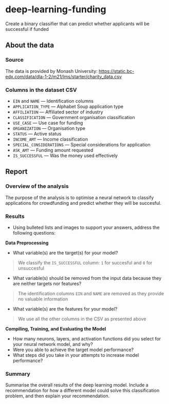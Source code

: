 # deep-learning-funding
Create a binary classifier that can predict whether applicants will be successful if funded

## About the data
### Source
The data is provided by Monash University: https://static.bc-edx.com/data/dla-1-2/m21/lms/starter/charity_data.csv

### Columns in the dataset CSV
* `EIN` and `NAME` — Identification columns
* `APPLICATION_TYPE` — Alphabet Soup application type
* `AFFILIATION` — Affiliated sector of industry
* `CLASSIFICATION` — Government organisation classification
* `USE_CASE` — Use case for funding
* `ORGANIZATION` — Organisation type
* `STATUS` — Active status
* `INCOME_AMT` — Income classification
* `SPECIAL_CONSIDERATIONS` — Special considerations for application
* `ASK_AMT` — Funding amount requested
* `IS_SUCCESSFUL` — Was the money used effectively

## Report
### Overview of the analysis
The purpose of the analysis is to optimise a neural network to classify applications for crowdfunding and predict whether they will be succesful.

### Results
* Using bulleted lists and images to support your answers, address the following questions:

**Data Preprocessing**
* What variable(s) are the target(s) for your model?
> We classify the `IS_SUCCESSFUL` column: `1` for succesful and `0` for unsuccesful

* What variable(s) should be removed from the input data because they are neither targets nor features?
> The identification columns `EIN` and `NAME` are removed as they provide no valuable information

* What variable(s) are the features for your model?
> We use all the other columns in the CSV as presented above

**Compiling, Training, and Evaluating the Model**
* How many neurons, layers, and activation functions did you select for your neural network model, and why?
* Were you able to achieve the target model performance?
* What steps did you take in your attempts to increase model performance?

### Summary
Summarise the overall results of the deep learning model. Include a recommendation for how a different model could solve this classification problem, and then explain your recommendation.